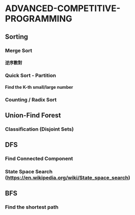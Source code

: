 # ADVANCED-COMPETITIVE-PROGRAMMING

## Sorting
### Merge Sort
#### 逆序數對
### Quick Sort - Partition
#### Find the K-th small/large number
### Counting / Radix Sort

## Union-Find Forest
### Classification (Disjoint Sets)

## DFS
### Find Connected Component

### State Space Search (https://en.wikipedia.org/wiki/State_space_search)

## BFS
### Find the shortest path
